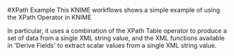 #XPath Example
This KNIME workflows shows a simple example of using the XPath Operator in KNIME

In particular, it uses a combination of the XPath Table operator to produce a set of data from a single XML string value, and the XML functions available in 'Derive Fields' to extract scalar values from a single XML string value.